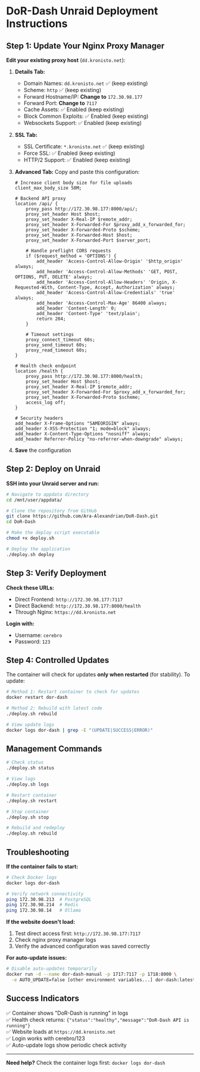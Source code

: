 # DoR-Dash Unraid Deployment Instructions

## Step 1: Update Your Nginx Proxy Manager

**Edit your existing proxy host** (`dd.kronisto.net`):

1. **Details Tab:**
   - Domain Names: `dd.kronisto.net` ✅ (keep existing)
   - Scheme: `http` ✅ (keep existing)
   - Forward Hostname/IP: **Change to** `172.30.98.177`
   - Forward Port: **Change to** `7117`
   - Cache Assets: ✅ Enabled (keep existing)
   - Block Common Exploits: ✅ Enabled (keep existing)
   - Websockets Support: ✅ Enabled (keep existing)

2. **SSL Tab:**
   - SSL Certificate: `*.kronisto.net` ✅ (keep existing)
   - Force SSL: ✅ Enabled (keep existing)
   - HTTP/2 Support: ✅ Enabled (keep existing)

3. **Advanced Tab:**
   Copy and paste this configuration:
   ```nginx
   # Increase client body size for file uploads
   client_max_body_size 50M;

   # Backend API proxy
   location /api/ {
       proxy_pass http://172.30.98.177:8000/api/;
       proxy_set_header Host $host;
       proxy_set_header X-Real-IP $remote_addr;
       proxy_set_header X-Forwarded-For $proxy_add_x_forwarded_for;
       proxy_set_header X-Forwarded-Proto $scheme;
       proxy_set_header X-Forwarded-Host $host;
       proxy_set_header X-Forwarded-Port $server_port;
       
       # Handle preflight CORS requests
       if ($request_method = 'OPTIONS') {
           add_header 'Access-Control-Allow-Origin' '$http_origin' always;
           add_header 'Access-Control-Allow-Methods' 'GET, POST, OPTIONS, PUT, DELETE' always;
           add_header 'Access-Control-Allow-Headers' 'Origin, X-Requested-With, Content-Type, Accept, Authorization' always;
           add_header 'Access-Control-Allow-Credentials' 'true' always;
           add_header 'Access-Control-Max-Age' 86400 always;
           add_header 'Content-Length' 0;
           add_header 'Content-Type' 'text/plain';
           return 204;
       }
       
       # Timeout settings
       proxy_connect_timeout 60s;
       proxy_send_timeout 60s;
       proxy_read_timeout 60s;
   }

   # Health check endpoint
   location /health {
       proxy_pass http://172.30.98.177:8000/health;
       proxy_set_header Host $host;
       proxy_set_header X-Real-IP $remote_addr;
       proxy_set_header X-Forwarded-For $proxy_add_x_forwarded_for;
       proxy_set_header X-Forwarded-Proto $scheme;
       access_log off;
   }

   # Security headers
   add_header X-Frame-Options "SAMEORIGIN" always;
   add_header X-XSS-Protection "1; mode=block" always;
   add_header X-Content-Type-Options "nosniff" always;
   add_header Referrer-Policy "no-referrer-when-downgrade" always;
   ```

4. **Save** the configuration

## Step 2: Deploy on Unraid

**SSH into your Unraid server and run:**

```bash
# Navigate to appdata directory
cd /mnt/user/appdata/

# Clone the repository from GitHub
git clone https://github.com/Ara-Alexandrian/DoR-Dash.git
cd DoR-Dash

# Make the deploy script executable
chmod +x deploy.sh

# Deploy the application
./deploy.sh deploy
```

## Step 3: Verify Deployment

**Check these URLs:**
- Direct Frontend: `http://172.30.98.177:7117`
- Direct Backend: `http://172.30.98.177:8000/health`
- Through Nginx: `https://dd.kronisto.net`

**Login with:**
- Username: `cerebro`
- Password: `123`

## Step 4: Controlled Updates

The container will check for updates **only when restarted** (for stability). To update:

```bash
# Method 1: Restart container to check for updates
docker restart dor-dash

# Method 2: Rebuild with latest code
./deploy.sh rebuild

# View update logs
docker logs dor-dash | grep -E "(UPDATE|SUCCESS|ERROR)"
```

## Management Commands

```bash
# Check status
./deploy.sh status

# View logs
./deploy.sh logs

# Restart container
./deploy.sh restart

# Stop container
./deploy.sh stop

# Rebuild and redeploy
./deploy.sh rebuild
```

## Troubleshooting

**If the container fails to start:**
```bash
# Check Docker logs
docker logs dor-dash

# Verify network connectivity
ping 172.30.98.213  # PostgreSQL
ping 172.30.98.214  # Redis
ping 172.30.98.14   # Ollama
```

**If the website doesn't load:**
1. Test direct access first: `http://172.30.98.177:7117`
2. Check nginx proxy manager logs
3. Verify the advanced configuration was saved correctly

**For auto-update issues:**
```bash
# Disable auto-updates temporarily
docker run -d --name dor-dash-manual -p 1717:7117 -p 1718:8000 \
  -e AUTO_UPDATE=false [other environment variables...] dor-dash:latest
```

## Success Indicators

✅ Container shows "DoR-Dash is running" in logs  
✅ Health check returns: `{"status":"healthy","message":"DoR-Dash API is running"}`  
✅ Website loads at `https://dd.kronisto.net`  
✅ Login works with cerebro/123  
✅ Auto-update logs show periodic check activity  

---

**Need help?** Check the container logs first: `docker logs dor-dash`